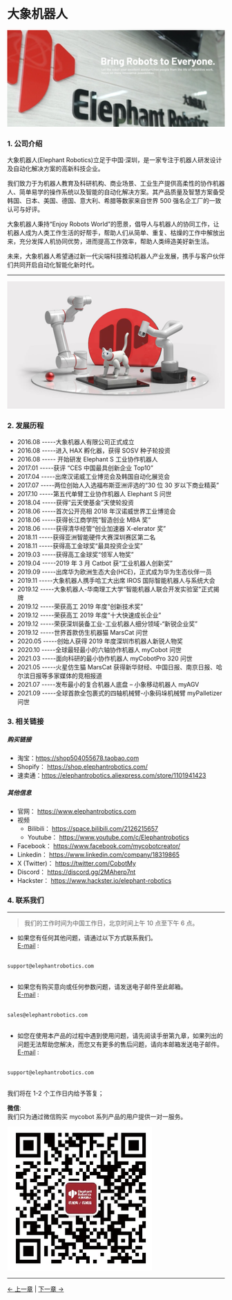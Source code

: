
# 大象机器人

![公司介绍](./images/公司介绍.png)

### 1. 公司介绍

大象机器人(Elephant Robotics)立足于中国·深圳，是一家专注于机器人研发设计及自动化解决方案的高新科技企业。

我们致力于为机器人教育及科研机构、商业场景、工业生产提供高柔性的协作机器人、简单易学的操作系统以及智能的自动化解决方案。其产品质量及智慧方案备受韩国、日本、美国、德国、意大利、希腊等数家来自世界 500 强名企工厂的一致认可与好评。

大象机器人秉持“Enjoy Robots World”的愿景，倡导人与机器人的协同工作，让机器人成为人类工作生活的好帮手，帮助人们从简单、重复、枯燥的工作中解放出来，充分发挥人机协同优势，进而提高工作效率，帮助人类缔造美好新生活。

未来，大象机器人希望通过新一代尖端科技推动机器人产业发展，携手与客户伙伴们共同开启自动化智能化新时代。

---
![公司历程](./images/公司历程.jpg)

### 2. 发展历程

  - 2016.08 -----大象机器人有限公司正式成立
  - 2016.08 -----进入 HAX 孵化器，获得 SOSV 种子轮投资
  - 2016.08 ----- 开始研发 Elephant S 工业协作机器人
  - 2017.01 -----获评 “CES 中国最具创新企业 Top10”
  - 2017.04 -----出席汉诺威工业博览会及韩国自动化展览会
  - 2017.07 -----两位创始人入选福布斯亚洲评选的“30 位 30 岁以下商业精英”
  - 2017.10 -----第五代单臂工业协作机器人 Elephant S 问世
  - 2018.04 -----获得”云天使基金”天使轮投资
  - 2018.06 -----首次公开亮相 2018 年汉诺威世界工业博览会
  - 2018.06 -----获得长江商学院“智造创业 MBA 奖”
  - 2018.06 -----获得清华经管“创业加速器 X-elerator 奖”
  - 2018.11 -----获得亚洲智能硬件大赛深圳赛区第二名
  - 2018.11 -----获得高工金球奖“最具投资企业奖”
  - 2019.03 -----获得高工金球奖“领军人物奖”
  - 2019.04 -----2019 年 3 月 Catbot 获“工业机器人创新奖”
  - 2019.09 -----出席华为欧洲生态大会(HCE)，正式成为华为生态伙伴一员
  - 2019.11 -----大象机器人携手哈工大出席 IROS 国际智能机器人与系统大会
  - 2019.12 -----大象机器人-华南理工大学“智能机器人联合开发实验室”正式揭牌
  - 2019.12 -----荣获高工 2019 年度“创新技术奖”
  - 2019.12 -----荣获高工 2019 年度“十大快速成长企业”
  - 2019.12 -----荣获深圳装备工业-工业机器人细分领域-“新锐企业奖”
  - 2019.12 -----世界首款仿生机器猫 MarsCat 问世
  - 2020.05 -----创始人获得 2019 年度深圳市机器人新锐人物奖
  - 2020.10 -----全球最轻最小的六轴协作机器人 myCobot 问世
  - 2021.03 -----面向科研的最小协作机器人 myCobotPro 320 问世
  - 2021.05 -----火星仿生猫 MarsCat 获得新华财经、中国日报、南京日报、哈尔滨日报等多家媒体的竞相报道
  - 2021.07 -----发布最小的复合机器人底盘 – 小象移动机器人 myAGV
  - 2021.09 -----全球首款全包裹式的四轴机械臂-小象码垛机械臂 myPalletizer 问世

### 3. 相关链接  
##### 购买链接
  - 淘宝：https://shop504055678.taobao.com
  - Shopify： https://shop.elephantrobotics.com/
  - 速卖通：https://elephantrobotics.aliexpress.com/store/1101941423
##### 其他信息
- 官网： https://www.elephantrobotics.com
- 视频
  - Bilibili： https://space.bilibili.com/2126215657
  - Youtube： https://www.youtube.com/c/Elephantrobotics
- Facebook： https://www.facebook.com/mycobotcreator/
- Linkedin： https://www.linkedin.com/company/18319865
- X (Twitter)： https://twitter.com/CobotMy
- Discord： https://discord.gg/2MAherp7nt
- Hackster： https://www.hackster.io/elephant-robotics

### 4. 联系我们
---

> 我们的工作时间为中国工作日，北京时间上午 10 点至下午 6 点。

  - 如果您有任何其他问题，请通过以下方式联系我们。  
[E-mail](support@elephantrobotics.com) :

<pre>
<code class="copyable">
support@elephantrobotics.com
</code>
</pre>
  - 如果您有购买意向或任何参数问题，请发送电子邮件至此邮箱。  
[E-mail](sales@elephantrobotics.com) :

<pre>
<code class="copyable">
sales@elephantrobotics.com
</code>
</pre>

  - 如您在使用本产品的过程中遇到使用问题，请先阅读手册第九章，如果列出的问题无法帮助您解决，而您又有更多的售后问题，请向本邮箱发送电子邮件。  
[E-mail](support@elephantrobotics.com) :

<pre>
<code class="copyable">
support@elephantrobotics.com
</code>
</pre>

我们将在 1-2 个工作日内给予答复；

**微信**:  
我们只为通过微信购买 mycobot 系列产品的用户提供一对一服务。

![微信服务](./images/WeChat-Code.jpg)


---

[← 上一章](../../3-FunctionsAndApplications/8-FilesDownload/8.5-PromotionalMaterials/README.md) | [下一章 →](../10-Accessories/accessories.md)